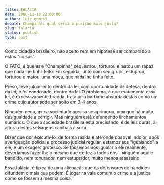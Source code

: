 ```yaml
---
title: FALÁCIA
date: 2006-11-13 22:00:00
author: luiz.gomes3
debate: Champinha: qual seria a punição mais justa?
slug: falacia
status: publish 
type: post
---
```


Como cidadão brasileiro, não aceito nem em hipótese ser comparado a estas "coisas".  

O FATO, é que este "Champinha" sequestrou, torturou e matou um rapaz que nada lhe tinha feito. Em seguida, junto com seu grupo, estuprou, torturou e matou, uma moça, que nada lhe tinha feito.  

Preso, teve julgamento dentro da lei, com oportunidade de defesa, dentro da lei, e foi condenado, dentro da lei. O problema, é que exatamente essa lei, é excessivamente branda, trata uma barbárie absurda destas como um crime cujo autor pode ser solto em 3, 4 anos.  

Ninguém nega, que a sociedade precisa se aprimorar, nem que há muita desigualdade a corrigir. Mas ninguém está defendendo linchamentos sumários. O que a sociedade brasileira está precisando, é de leis duras, à altura destes selvagens canibais à solta.  

Dizer que por executá-lo, de forma rápida e até onde possível indolor, após averiguação policial e processo judicial regular, estamos nos "igualando" a ele, é um exagero grotesco: Se fôssemos nos igualar a ele realmente, deveríamos fazer-lhe o mesmo que ele fez a todos nós - ninguém aqui é bandido, nem torturador, nem estuprador, muito menos assassino.  

Essa falácia, é típica de uma alienação que os defensores de bandidos difundem o mais que podem. É jogar na vala comum o crime e a justiça como se fossem a mesma coisa.
